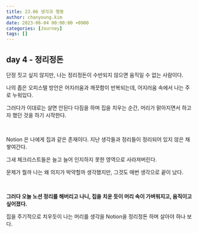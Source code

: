 ```yaml
---
title: 23.06 생각과 행동
author: chanyoung.kim
date: 2023-06-04 00:00:00 +0900
categories: [Journey]
tags: []
---
```



<h2 id="day-4---정리정돈">day 4 - 정리정돈</h2>
단정 짓고 싶지 않지만, 나는 정리정돈이 수반되지 않으면 움직일 수 없는 사람이다.

<br/>



나의 좁은 오피스텔 방안은 어지러움과 깨끗함이 반복되는데, 어지러움 속에서 나는 주로 누워있다.

그러다가 이대로는 살면 안된다 다짐을 하며 집을 치우는 순간, 머리가 맑아지면서 하고자 했던 것을 하기 시작한다.

<br/>



Notion 은 나에게 집과 같은 존재이다. 지난 생각들과 정리들이 정리되어 있지 않은 채 쌓여간다.

그새 체크리스트들은 늘고 늘어 인지하지 못한 영역으로 사라져버린다.

문제가 뭘까 나는 왜 의지가 박약할까 생각했지만, 그것도 매번 생각으로 끝이 났다.

<br/>



**그러다 오늘 노션 정리를 해버리고 나니, 집을 치운 듯이 머리 속이 가벼워지고, 움직이고 싶어졌다.**

집을 주기적으로 치우듯이 나는 머리를 생각을 Notion을 정리정돈 하며 살아야 하나 보다.

